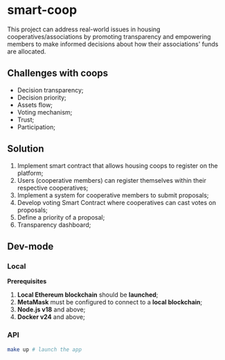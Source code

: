 # smart-coop

This project can address real-world issues in housing cooperatives/associations by promoting transparency and empowering members to make informed decisions about how their associations' funds are allocated.

## Challenges with coops

- Decision transparency;
- Decision priority;
- Assets flow;
- Voting mechanism;
- Trust;
- Participation;

## Solution

1. Implement smart contract that allows housing coops to register on the platform;
2. Users (cooperative members) can register themselves within their respective cooperatives;
3. Implement a system for cooperative members to submit proposals;
4. Develop voting Smart Contract where cooperatives can cast votes on proposals;
5. Define a priority of a proposal;
6. Transparency dashboard;

## Dev-mode

### Local

<b>Prerequisites</b>

1. **Local Ethereum blockchain** should be **launched**;
2. **MetaMask** must be configured to connect to a **local blockchain**;
3. **Node.js v18** and above;
4. **Docker v24** and above;

### API

```sh
make up # launch the app
```
